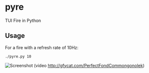 # pyre
TUI Fire in Python

## Usage

For a fire with a refresh rate of 10Hz:

    ./pyre.py 10


![Screenshot](http://i.imgur.com/skoCMdE.png)
(video http://gfycat.com/PerfectFondCommongonolek)
